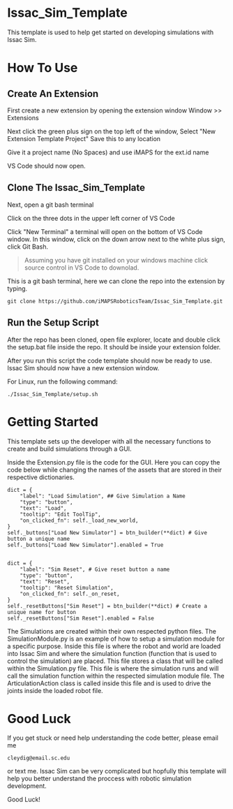 # Issac_Sim_Template

This template is used to help get started on developing simulations with Issac Sim.

# How To Use

## Create An Extension

First create a new extension by opening the extension window 
Window >> Extensions

Next click the green plus sign on the top left of the window, Select "New Extension Template Project"
Save this to any location

Give it a project name (No Spaces) and use iMAPS for the ext.id name

VS Code should now open.

## Clone The Issac_Sim_Template

Next, open a git bash terminal

Click on the three dots in the upper left corner of VS Code

Click "New Terminal" a terminal will open on the bottom of VS Code window. In this window, click on the down arrow next to the white plus sign, click Git Bash. 
> Assuming you have git installed on your windows machine click source control in VS Code to downolad.

This is a git bash terminal, here we can clone the repo into the extension by typing.

```
git clone https://github.com/iMAPSRoboticsTeam/Issac_Sim_Template.git
```

## Run the Setup Script

After the repo has been cloned, open file explorer, locate and double click the setup.bat file inside the repo. It should be inside your extension folder.

After you run this script the code template should now be ready to use. Issac Sim should now have a new extension window.

For Linux, run the following command:
```
./Issac_Sim_Template/setup.sh
```

# Getting Started

This template sets up the developer with all the necessary functions to create and build simulations through a GUI. 

Inside the Extension.py file is the code for the GUI. Here you can copy the code below while changing the names of the assets that are stored in their respective dictionaries. 

```
dict = {
    "label": "Load Simulation", ## Give Simulation a Name
    "type": "button",
    "text": "Load",
    "tooltip": "Edit ToolTip",
    "on_clicked_fn": self._load_new_world,
}
self._buttons["Load New Simulator"] = btn_builder(**dict) # Give button a unique name
self._buttons["Load New Simulator"].enabled = True


dict = {
    "label": "Sim Reset", # Give reset button a name
    "type": "button",
    "text": "Reset",
    "tooltip": "Reset Simulation",
    "on_clicked_fn": self._on_reset,
}
self._resetButtons["Sim Reset"] = btn_builder(**dict) # Create a unique name for button
self._resetButtons["Sim Reset"].enabled = False
```


The Simulations are created within their own respected python files. The SimulationModule.py is an example of how to setup a simulation module for a specific purpose. Inside this file is where the robot and world are loaded into Issac Sim and where the simulation function (function that is used to control the simulation) are placed. 
This file stores a class that will be called within the Simulation.py file. This file is where the simulation runs and will call the simulation function within the respected simulation module file. The ArticulationAction class is called inside this file and is used to drive the joints inside the loaded robot file. 

# Good Luck

If you get stuck or need help understanding the code better, please email me 
```
cleydig@email.sc.edu
```

or text me. Issac Sim can be very complicated but hopfully this template will help you better understand the proccess with robotic simulation development.

Good Luck!







